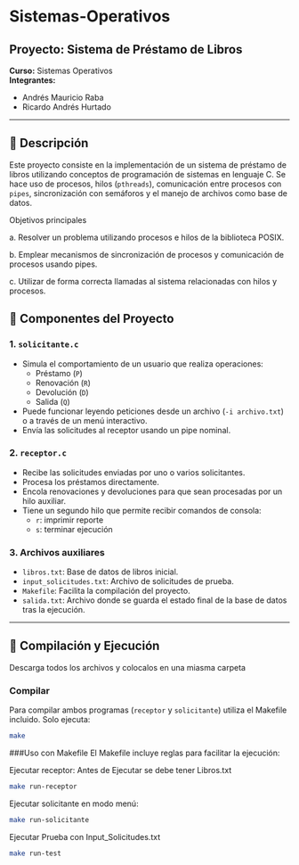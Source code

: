 # Sistemas-Operativos

## Proyecto: Sistema de Préstamo de Libros

**Curso:** Sistemas Operativos  
**Integrantes:**  
- Andrés Mauricio Raba  
- Ricardo Andrés Hurtado  

---

## 📌 Descripción

Este proyecto consiste en la implementación de un sistema de préstamo de libros utilizando conceptos de programación de sistemas en lenguaje C. Se hace uso de procesos, hilos (`pthreads`), comunicación entre procesos con `pipes`, sincronización con semáforos y el manejo de archivos como base de datos.

Objetivos principales

a. Resolver un problema utilizando procesos e hilos de la biblioteca POSIX.

b. Emplear mecanismos de sincronización de procesos y comunicación de procesos usando pipes.

c. Utilizar de forma correcta llamadas al sistema relacionadas con hilos y procesos.
## 🧩 Componentes del Proyecto

### 1. `solicitante.c`
- Simula el comportamiento de un usuario que realiza operaciones:
  - Préstamo (`P`)
  - Renovación (`R`)
  - Devolución (`D`)
  - Salida (`Q`)
- Puede funcionar leyendo peticiones desde un archivo (`-i archivo.txt`) o a través de un menú interactivo.
- Envía las solicitudes al receptor usando un pipe nominal.

### 2. `receptor.c`
- Recibe las solicitudes enviadas por uno o varios solicitantes.
- Procesa los préstamos directamente.
- Encola renovaciones y devoluciones para que sean procesadas por un hilo auxiliar.
- Tiene un segundo hilo que permite recibir comandos de consola:
  - `r`: imprimir reporte
  - `s`: terminar ejecución

### 3. Archivos auxiliares
- `libros.txt`: Base de datos de libros inicial.
- `input_solicitudes.txt`: Archivo de solicitudes de prueba.
- `Makefile`: Facilita la compilación del proyecto.
- `salida.txt`: Archivo donde se guarda el estado final de la base de datos tras la ejecución.

---

## 🧪 Compilación y Ejecución

Descarga todos los archivos y colocalos en una miasma carpeta
### Compilar

Para compilar ambos programas (`receptor` y `solicitante`) utiliza el Makefile incluido. Solo ejecuta:

```bash
make
```

###Uso con Makefile
El Makefile incluye reglas para facilitar la ejecución:

Ejecutar receptor:
Antes de Ejecutar se debe tener Libros.txt
```bash
make run-receptor
```

Ejecutar solicitante en modo menú:

```bash
make run-solicitante
```

Ejecutar Prueba con Input_Solicitudes.txt

```bash
make run-test
```
